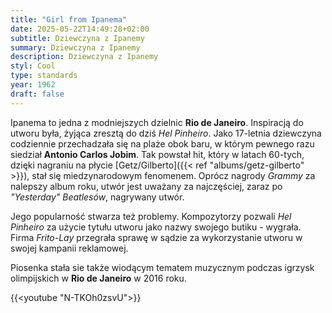 ```yaml
---
title: "Girl from Ipanema"
date: 2025-05-22T14:49:28+02:00
subtitle: Dziewczyna z Ipanemy
summary: Dziewczyna z Ipanemy
description: Dziewczyna z Ipanemy
styl: Cool
type: standards
year: 1962
draft: false
---
```

Ipanema to jedna z modniejszych dzielnic __Rio de Janeiro__. Inspiracją do utworu była, żyjąca zresztą do dziś *Hel Pinheiro*. 
Jako 17-letnia dziewczyna codziennie przechadzała się na plaże obok baru, w którym pewnego razu siedział 
__Antonio Carlos Jobim__. Tak powstał hit, który w latach 60-tych, dzięki nagraniu na płycie [Getz/Gilberto]({{< ref "albums/getz-gilberto" >}}),
stał się miedzynarodowym fenomenem. Oprócz nagrody *Grammy* za nalepszy album roku, utwór jest uważany za najczęściej, zaraz po *"Yesterday"* 
*Beatlesów*, nagrywany utwór.

Jego popularność stwarza też problemy. Kompozytorzy pozwali *Hel Pinheiro* za użycie tytułu utworu jako nazwy swojego butiku - wygrała. Firma
*Frito-Lay* przegrała sprawę w sądzie za wykorzystanie utworu w swojej kampanii reklamowej.

Piosenka stała sie także wiodącym tematem muzycznym podczas igrzysk olimpijskich w __Rio de Janeiro__ w 2016 roku.

{{<youtube "N-TKOh0zsvU">}}